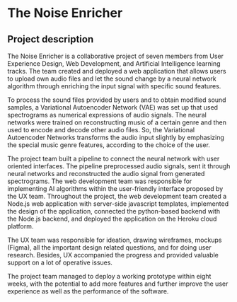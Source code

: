 # The Noise Enricher
## Project description

The Noise Enricher is a collaborative project of seven members from User Experience Design, Web Development, and Artificial Intelligence learning tracks. The team created and deployed a web application that allows users to upload own audio files and let the sound change by a neural network algorithm through enriching the input signal with specific sound features. 

To process the sound files provided by users and to obtain modified sound samples, a Variational Autoencoder Network (VAE) was set up that used spectrograms as numerical expressions of audio signals. The neural networks were trained on reconstructing music of a certain genre and then used to encode and decode other audio files. So, the Variational Autoencoder Networks transforms the audio input slightly by emphasizing the special music genre features, according to the choice of the user.

The project team built a pipeline to connect the neural network with user oriented interfaces. The pipeline preprocessed audio signals, sent it through neural networks and reconstructed the audio signal from generated spectrograms. The web development team was responsible for implementing AI algorithms within the user-friendly interface proposed by the UX team. Throughout the project, the web development team created a Node.js web application with server-side javascript templates, implemented the design of the application, connected the python-based backend with the Node.js backend, and deployed the application on the Heroku cloud platform.

The UX team was responsible for ideation, drawing wireframes, mockups (Figma), all the important design related questions, and for doing user research. Besides, UX accompanied the progress and provided valuable support on a lot of operative issues. 

The project team managed to deploy a working prototype within eight weeks, with the potential to add more features and further improve the user experience as well as the performance of the software.
